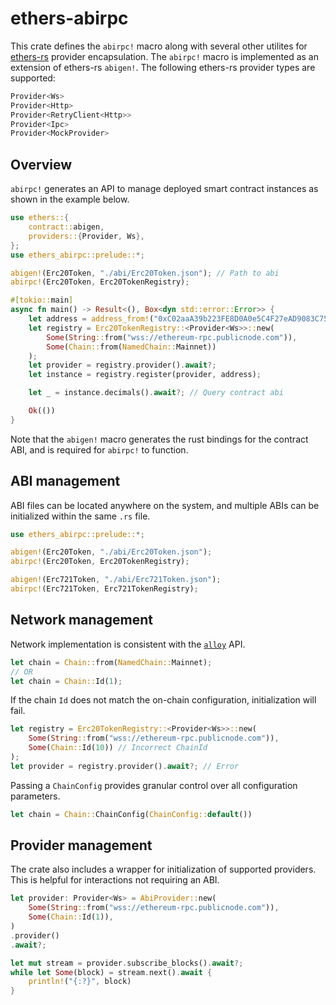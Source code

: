 # ethers-abirpc

This crate defines the `abirpc!` macro along with several other utilites for [ethers-rs](https://github.com/gakonst/ethers-rs) provider encapsulation. The `abirpc!` macro is implemented as an extension of ethers-rs `abigen!`. The following ethers-rs provider types are supported:

```rust
Provider<Ws>
Provider<Http>
Provider<RetryClient<Http>>
Provider<Ipc>
Provider<MockProvider>
```
## Overview 

`abirpc!` generates an API to manage deployed smart contract instances as shown in the example below. 

```rust
use ethers::{
    contract::abigen,
    providers::{Provider, Ws},
};
use ethers_abirpc::prelude::*;

abigen!(Erc20Token, "./abi/Erc20Token.json"); // Path to abi
abirpc!(Erc20Token, Erc20TokenRegistry);

#[tokio::main]
async fn main() -> Result<(), Box<dyn std::error::Error>> {
    let address = address_from!("0xC02aaA39b223FE8D0A0e5C4F27eAD9083C756Cc2")?; // WETH
    let registry = Erc20TokenRegistry::<Provider<Ws>>::new(
    	Some(String::from("wss://ethereum-rpc.publicnode.com")), 
    	Some(Chain::from(NamedChain::Mainnet))
    );
    let provider = registry.provider().await?;
    let instance = registry.register(provider, address);

    let _ = instance.decimals().await?; // Query contract abi

    Ok(())
}
```

Note that the `abigen!` macro generates the rust bindings for the contract ABI, and is required for `abirpc!` to function. 

## ABI management

ABI files can be located anywhere on the system, and multiple ABIs can be initialized within the same `.rs` file. 

```rust
use ethers_abirpc::prelude::*;

abigen!(Erc20Token, "./abi/Erc20Token.json"); 
abirpc!(Erc20Token, Erc20TokenRegistry);

abigen!(Erc721Token, "./abi/Erc721Token.json"); 
abirpc!(Erc721Token, Erc721TokenRegistry);
```

## Network management

Network implementation is consistent with the [`alloy`](https://github.com/alloy-rs/alloy) API.

```rust
let chain = Chain::from(NamedChain::Mainnet);
// OR
let chain = Chain::Id(1);
```

If the chain `Id` does not match the on-chain configuration, initialization will fail.

```rust
let registry = Erc20TokenRegistry::<Provider<Ws>>::new(
	Some(String::from("wss://ethereum-rpc.publicnode.com")), 
	Some(Chain::Id(10)) // Incorrect ChainId
);
let provider = registry.provider().await?; // Error 
```

Passing a `ChainConfig` provides granular control over all configuration parameters.

```rust 
let chain = Chain::ChainConfig(ChainConfig::default())
```

## Provider management

The crate also includes a wrapper for initialization of supported providers. This is helpful for interactions not requiring an ABI.

```rust
let provider: Provider<Ws> = AbiProvider::new(
    Some(String::from("wss://ethereum-rpc.publicnode.com")),
    Some(Chain::Id(1)),
)
.provider()
.await?;

let mut stream = provider.subscribe_blocks().await?;
while let Some(block) = stream.next().await {
    println!("{:?}", block)
}
```
